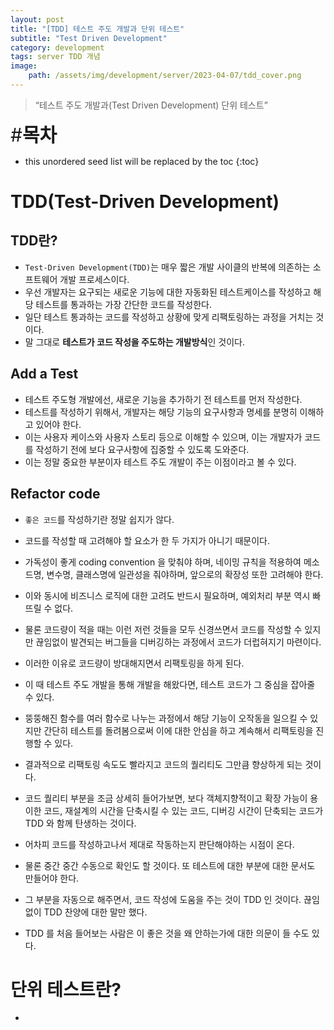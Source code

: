 ```yaml
---
layout: post
title: "[TDD] 테스트 주도 개발과 단위 테스트"
subtitle: "Test Driven Development"
category: development
tags: server TDD 개념
image:
    path: /assets/img/development/server/2023-04-07/tdd_cover.png
---
```


> “테스트 주도 개발과(Test Driven Development) 단위 테스트”

<span style="font-size:30px;">\#**목차**</span>
* this unordered seed list will be replaced by the toc
{:toc}

# TDD(Test-Driven Development)
## TDD란?
- `Test-Driven Development(TDD)`는 매우 짧은 개발 사이클의 반복에 의존하는 소프트웨어 개발 프로세스이다. 
- 우선 개발자는 요구되는 새로운 기능에 대한 자동화된 테스트케이스를 작성하고 해당 테스트를 통과하는 가장 간단한 코드를 작성한다. 
- 일단 테스트 통과하는 코드를 작성하고 상황에 맞게 리팩토링하는 과정을 거치는 것이다. 
- 말 그대로 **테스트가 코드 작성을 주도하는 개발방식**인 것이다.

## Add a Test
- 테스트 주도형 개발에선, 새로운 기능을 추가하기 전 테스트를 먼저 작성한다. 
- 테스트를 작성하기 위해서, 개발자는 해당 기능의 요구사항과 명세를 분명히 이해하고 있어야 한다. 
- 이는 사용자 케이스와 사용자 스토리 등으로 이해할 수 있으며, 이는 개발자가 코드를 작성하기 전에 보다 요구사항에 집중할 수 있도록 도와준다. 
- 이는 정말 중요한 부분이자 테스트 주도 개발이 주는 이점이라고 볼 수 있다.

## Refactor code
- `좋은 코드`를 작성하기란 정말 쉽지가 않다. 
- 코드를 작성할 때 고려해야 할 요소가 한 두 가지가 아니기 때문이다. 
- 가독성이 좋게 coding convention 을 맞춰야 하며, 네이밍 규칙을 적용하여 메소드명, 변수명, 클래스명에 일관성을 줘야하며, 앞으로의 확장성 또한 고려해야 한다. 
- 이와 동시에 비즈니스 로직에 대한 고려도 반드시 필요하며, 예외처리 부분 역시 빠뜨릴 수 없다. 
- 물론 코드량이 적을 때는 이런 저런 것들을 모두 신경쓰면서 코드를 작성할 수 있지만 끊임없이 발견되는 버그들을 디버깅하는 과정에서 코드가 더럽혀지기 마련이다.

- 이러한 이유로 코드량이 방대해지면서 리팩토링을 하게 된다. 
- 이 때 테스트 주도 개발을 통해 개발을 해왔다면, 테스트 코드가 그 중심을 잡아줄 수 있다. 
- 뚱뚱해진 함수를 여러 함수로 나누는 과정에서 해당 기능이 오작동을 일으킬 수 있지만 간단히 테스트를 돌려봄으로써 이에 대한 안심을 하고 계속해서 리팩토링을 진행할 수 있다. 
- 결과적으로 리팩토링 속도도 빨라지고 코드의 퀄리티도 그만큼 향상하게 되는 것이다. 
- 코드 퀄리티 부분을 조금 상세히 들어가보면, 보다 객체지향적이고 확장 가능이 용이한 코드, 재설계의 시간을 단축시킬 수 있는 코드, 디버깅 시간이 단축되는 코드가 TDD 와 함께 탄생하는 것이다.

- 어차피 코드를 작성하고나서 제대로 작동하는지 판단해야하는 시점이 온다. 
- 물론 중간 중간 수동으로 확인도 할 것이다. 또 테스트에 대한 부분에 대한 문서도 만들어야 한다. 
- 그 부분을 자동으로 해주면서, 코드 작성에 도움을 주는 것이 TDD 인 것이다. 끊임없이 TDD 찬양에 대한 말만 했다. 
- TDD 를 처음 들어보는 사람은 이 좋은 것을 왜 안하는가에 대한 의문이 들 수도 있다.


# 단위 테스트란?
- 

[//]: # (# Reference)
[//]: # (- []&#40;&#41;{:target="_blank"})